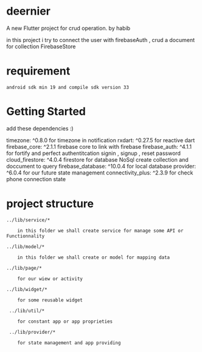 # deernier

A new Flutter project for crud operation.
by habib

in this project i try to connect the user with firebaseAuth , crud a document for collection FirebaseStore


# requirement 
    android sdk min 19 and compile sdk version 33
# Getting Started
add these dependencies :)
  
  timezone: ^0.8.0 for timezone in notification
  rxdart: ^0.27.5   for reactive dart 
  firebase_core: ^2.1.1   firebase core to link with firebase
  firebase_auth: ^4.1.1   for fortify and perfect authentitcation signin , signup , reset password 
  cloud_firestore: ^4.0.4  firestore for database NoSql create collection and doccument to query
  firebase_database: ^10.0.4   for local database
  provider: ^6.0.4           for our future state management 
  connectivity_plus: ^2.3.9   for check phone connection state

# project structure

    ../lib/service/*

        in this folder we shall create service for manage some API or Functionnality

    ../lib/model/* 

        in this folder we shall create or model for mapping data 

    ../lib/page/* 

        for our wiew or activity
    
    ../lib/widget/*

        for some reusable widget 

     ../lib/util/*

        for constant app or app proprieties
    
     ../lib/provider/*

        for state management and app providing
    





